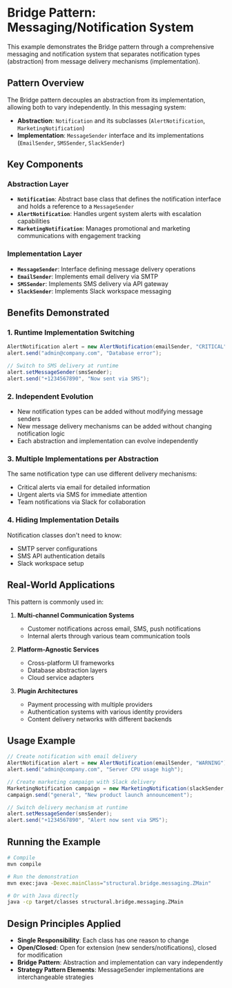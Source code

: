 # Bridge Pattern: Messaging/Notification System

This example demonstrates the Bridge pattern through a comprehensive messaging and notification system that separates notification types (abstraction) from message delivery mechanisms (implementation).

## Pattern Overview

The Bridge pattern decouples an abstraction from its implementation, allowing both to vary independently. In this messaging system:

- **Abstraction**: `Notification` and its subclasses (`AlertNotification`, `MarketingNotification`)
- **Implementation**: `MessageSender` interface and its implementations (`EmailSender`, `SMSSender`, `SlackSender`)

## Key Components

### Abstraction Layer
- **`Notification`**: Abstract base class that defines the notification interface and holds a reference to a `MessageSender`
- **`AlertNotification`**: Handles urgent system alerts with escalation capabilities
- **`MarketingNotification`**: Manages promotional and marketing communications with engagement tracking

### Implementation Layer
- **`MessageSender`**: Interface defining message delivery operations
- **`EmailSender`**: Implements email delivery via SMTP
- **`SMSSender`**: Implements SMS delivery via API gateway
- **`SlackSender`**: Implements Slack workspace messaging

## Benefits Demonstrated

### 1. **Runtime Implementation Switching**
```java
AlertNotification alert = new AlertNotification(emailSender, "CRITICAL");
alert.send("admin@company.com", "Database error");

// Switch to SMS delivery at runtime
alert.setMessageSender(smsSender);
alert.send("+1234567890", "Now sent via SMS");
```

### 2. **Independent Evolution**
- New notification types can be added without modifying message senders
- New message delivery mechanisms can be added without changing notification logic
- Each abstraction and implementation can evolve independently

### 3. **Multiple Implementations per Abstraction**
The same notification type can use different delivery mechanisms:
- Critical alerts via email for detailed information
- Urgent alerts via SMS for immediate attention
- Team notifications via Slack for collaboration

### 4. **Hiding Implementation Details**
Notification classes don't need to know:
- SMTP server configurations
- SMS API authentication details
- Slack workspace setup

## Real-World Applications

This pattern is commonly used in:

1. **Multi-channel Communication Systems**
   - Customer notifications across email, SMS, push notifications
   - Internal alerts through various team communication tools

2. **Platform-Agnostic Services**
   - Cross-platform UI frameworks
   - Database abstraction layers
   - Cloud service adapters

3. **Plugin Architectures**
   - Payment processing with multiple providers
   - Authentication systems with various identity providers
   - Content delivery networks with different backends

## Usage Example

```java
// Create notification with email delivery
AlertNotification alert = new AlertNotification(emailSender, "WARNING");
alert.send("admin@company.com", "Server CPU usage high");

// Create marketing campaign with Slack delivery
MarketingNotification campaign = new MarketingNotification(slackSender, "PROMO2024");
campaign.send("general", "New product launch announcement");

// Switch delivery mechanism at runtime
alert.setMessageSender(smsSender);
alert.send("+1234567890", "Alert now sent via SMS");
```

## Running the Example

```bash
# Compile
mvn compile

# Run the demonstration
mvn exec:java -Dexec.mainClass="structural.bridge.messaging.ZMain"

# Or with Java directly
java -cp target/classes structural.bridge.messaging.ZMain
```

## Design Principles Applied

- **Single Responsibility**: Each class has one reason to change
- **Open/Closed**: Open for extension (new senders/notifications), closed for modification
- **Bridge Pattern**: Abstraction and implementation can vary independently
- **Strategy Pattern Elements**: MessageSender implementations are interchangeable strategies